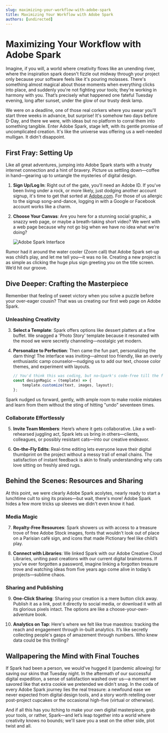 ```yaml
---
slug: maximizing-your-workflow-with-adobe-spark
title: Maximizing Your Workflow with Adobe Spark
authors: [undirected]
---
```



# Maximizing Your Workflow with Adobe Spark

Imagine, if you will, a world where creativity flows like an unending river, where the inspiration spark doesn't fizzle out midway through your project only because your software feels like it's pouring molasses. There's something almost magical about those moments when everything clicks into place, and suddenly you're not fighting your tools; they're working in harmony with you. That’s precisely what happened one fateful Tuesday evening, long after sunset, under the glow of our trusty desk lamp.

We were on a deadline, one of those real corkers where you swear you'll start three weeks in advance, but surprise! It's somehow two days before D-Day, and there we were, with ideas but no platform to corral them into something tangible. Enter Adobe Spark, stage left, with its gentle promise of uncomplicated creation. It's like the universe was offering us a well-needed mulligan. It didn't disappoint.

## First Fray: Setting Up

Like all great adventures, jumping into Adobe Spark starts with a trusty internet connection and a hint of bravery. Picture us settling down—coffee in hand—gearing up to untangle the mysteries of digital design.

1. **Sign Up/Log In**: Right out of the gate, you'll need an Adobe ID. If you've been living under a rock, or more likely, just dodging another account signup, it's time to get that sorted at [Adobe.com](https://www.adobe.com). For those of us allergic to the signup song-and-dance, logging in with a Google or Facebook account works like a charm.

2. **Choose Your Canvas**: Are you here for a stunning social graphic, a snazzy web page, or maybe a breath-taking short video? We went with a web page because why not go big when we have no idea what we're doing?

   ![Adobe Spark Interface](https://via.placeholder.com/800x400?text=Adobe+Spark+Interface)

Rumor had it around the water cooler (Zoom call) that Adobe Spark set-up was child’s play, and let me tell you—it was no lie. Creating a new project is as simple as clicking the huge plus sign greeting you on the title screen. We’d hit our groove.

## Dive Deeper: Crafting the Masterpiece

Remember that feeling of sweet victory when you solve a puzzle before your over-eager cousin? That was us creating our first web page on Adobe Spark.

### Unleashing Creativity

3. **Select a Template**: Spark offers options like dessert platters at a fine buffet. We snagged a 'Photo Story' template because it resonated with the mood we were secretly channeling—nostalgic yet modern.

4. **Personalize to Perfection**: Then came the fun part, personalizing the darn thing! The interface was inviting—almost too friendly, like an overly enthusiastic camp counselor—nudging us to add our text, choose color themes, and experiment with layouts.
   
   ```javascript
   // You'd think this was coding, but no—Spark's code-free till the finish!
   const designMagic = (template) => {
       template.customize(text, images, layout);
   };
   ```

Spark nudged us forward, gently, with ample room to make rookie mistakes and learn from them without the sting of hitting "undo" seventeen times.

### Collaborate Effortlessly

5. **Invite Team Members**: Here’s where it gets collaborative. Like a well-rehearsed juggling act, Spark lets us bring in others—clients, colleagues, or possibly resistant cats—into our creative endeavor.

6. **On-the-Fly Edits**: Real-time editing lets everyone leave their digital thumbprint on the project without a messy trail of email chains. The satisfaction of instant feedback is akin to finally understanding why cats love sitting on freshly aired rugs.

## Behind the Scenes: Resources and Sharing

At this point, we were clearly Adobe Spark acolytes, nearly ready to start a lunchtime cult to sing its praises—but wait, there's more! Adobe Spark hides a few more tricks up sleeves we didn't even know it had.

### Media Magic

7. **Royalty-Free Resources**: Spark showers us with access to a treasure trove of free Adobe Stock images, fonts that wouldn't look out of place on a Parisian café sign, and icons that made Pictionary feel like child’s play.

8. **Connect with Libraries**: We linked Spark with our Adobe Creative Cloud Libraries, uniting past creations with our current digital brainstorms. If you've ever forgotten a password, imagine linking a forgotten treasure trove and watching ideas from five years ago come alive in today’s projects—sublime chaos.

### Sharing and Publishing

9. **One-Click Sharing**: Sharing your creation is a mere button click away. Publish it as a link, post it directly to social media, or download it with all its glorious pixels intact. The options are like a choose-your-own-adventure book. 

10. **Analytics on Tap**: Here's where we felt like true maestros: tracking the reach and engagement through in-built analytics. It’s like secretly collecting people's gasps of amazement through numbers. Who knew data could be this thrilling?

## Wallpapering the Mind with Final Touches

If Spark had been a person, we would’ve hugged it (pandemic allowing) for saving our skins that Tuesday night. In the aftermath of our successful digital expedition, a sense of satisfaction washed over us—a moment we savored like that extra cookie we pretended we didn't snag. In the coda of every Adobe Spark journey lies the real treasure: a newfound ease we never expected from digital design tools, and a story worth retelling over post-project cupcakes or the occasional high-five (virtual or otherwise).

And if all this has you itching to make your own digital masterpiece, grab your tools, or rather, Spark—and let’s leap together into a world where creativity knows no bounds; we'll save you a seat on the other side, plot twist and all.